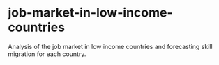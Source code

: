 # job-market-in-low-income-countries
Analysis of the job market in low income countries and forecasting skill migration for each country.
